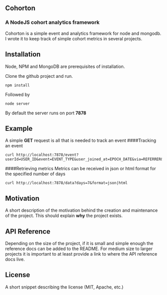 ## Cohorton
### A NodeJS cohort analytics framework

Cohorton is a simple event and analytics framework for node and mongodb. I wrote it to keep track of simple cohort metrics in several projects.

## Installation
Node, NPM and MongoDB are prerequisites of installation.

Clone the github project and run.
```
npm install
```

Followed by
```
node server
```

By default the server runs on port **7878**

## Example
A simple **GET** request is all that is needed to track an event
####Tracking an event
```
curl http://localhost:7878/event?userId=USER_ID&event=EVENT_TYPE&user_joined_at=EPOCH_DATE&via=REFERRER&info=JSON_DATA_OPTIONAL
```

####Retrieving metrics
Metrics can be received in json or html format for the specified number of days
```
curl http://localhost:7878/data?days=7&format=json|html
```

## Motivation

A short description of the motivation behind the creation and maintenance of the project. This should explain **why** the project exists.

## API Reference

Depending on the size of the project, if it is small and simple enough the reference docs can be added to the README. For medium size to larger projects it is important to at least provide a link to where the API reference docs live.


## License

A short snippet describing the license (MIT, Apache, etc.)